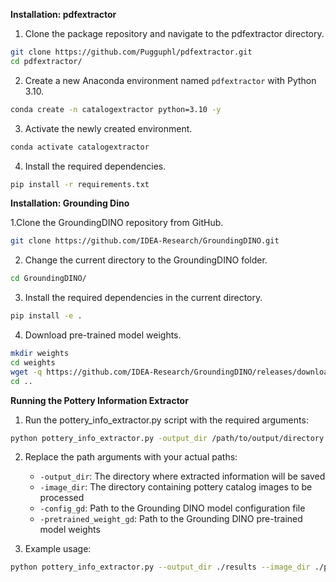 **Installation: pdfextractor**
1. Clone the package repository and navigate to the pdfextractor directory.

```bash
git clone https://github.com/Pugguphl/pdfextractor.git
cd pdfextractor/
```
2. Create a new Anaconda environment named `pdfextractor` with Python 3.10.

```bash
conda create -n catalogextractor python=3.10 -y
```

3. Activate the newly created environment.

```bash
conda activate catalogextractor
```

4. Install the required dependencies.

```bash
pip install -r requirements.txt
```



**Installation: Grounding Dino**

1.Clone the GroundingDINO repository from GitHub.

```bash
git clone https://github.com/IDEA-Research/GroundingDINO.git
```

2. Change the current directory to the GroundingDINO folder.

```bash
cd GroundingDINO/
```

3. Install the required dependencies in the current directory.

```bash
pip install -e .
```

4. Download pre-trained model weights.

```bash
mkdir weights
cd weights
wget -q https://github.com/IDEA-Research/GroundingDINO/releases/download/v0.1.0-alpha/groundingdino_swint_ogc.pth
cd ..
```


**Running the Pottery Information Extractor**

1. Run the pottery_info_extractor.py script with the required arguments:

```bash
python pottery_info_extractor.py -output_dir /path/to/output/directory -image_dir /path/to/pottery/images/folder -config_gd /path/to/grounding_dino/config -pretrained_weight_gd /path/to/grounding_dino/weights
```

2. Replace the path arguments with your actual paths:
    - `-output_dir`: The directory where extracted information will be saved
    - `-image_dir`: The directory containing pottery catalog images to be processed
    - `-config_gd`: Path to the Grounding DINO model configuration file
    - `-pretrained_weight_gd`: Path to the Grounding DINO pre-trained model weights

3. Example usage:

```bash
python pottery_info_extractor.py --output_dir ./results --image_dir ./pottery_catalog_images --config_gd GroundingDINO/groundingdino/config/GroundingDINO_SwinT_OGC.py --pretrained_weight_gd weights/groundingdino_swint_ogc.pth
```
